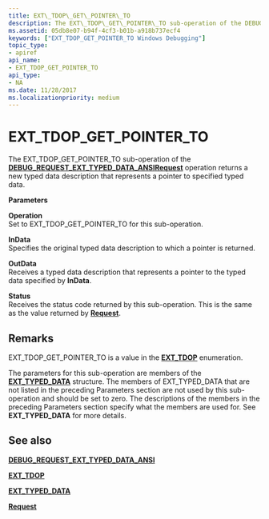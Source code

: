 ```yaml
---
title: EXT\_TDOP\_GET\_POINTER\_TO
description: The EXT\_TDOP\_GET\_POINTER\_TO sub-operation of the DEBUG\_REQUEST\_EXT\_TYPED\_DATA\_ANSI Request operation returns a new typed data description that represents a pointer to specified typed data.
ms.assetid: 05db8e07-b94f-4cf3-b01b-a918b737ecf4
keywords: ["EXT_TDOP_GET_POINTER_TO Windows Debugging"]
topic_type:
- apiref
api_name:
- EXT_TDOP_GET_POINTER_TO
api_type:
- NA
ms.date: 11/28/2017
ms.localizationpriority: medium
---
```


# EXT\_TDOP\_GET\_POINTER\_TO


The EXT\_TDOP\_GET\_POINTER\_TO sub-operation of the [**DEBUG\_REQUEST\_EXT\_TYPED\_DATA\_ANSI**](debug-request-ext-typed-data-ansi.md)[**Request**](request.md) operation returns a new typed data description that represents a pointer to specified typed data.

**Parameters**

<span id="Operation"></span><span id="operation"></span><span id="OPERATION"></span>**Operation**  
Set to EXT\_TDOP\_GET\_POINTER\_TO for this sub-operation.

<span id="InData"></span><span id="indata"></span><span id="INDATA"></span>**InData**  
Specifies the original typed data description to which a pointer is returned.

<span id="OutData"></span><span id="outdata"></span><span id="OUTDATA"></span>**OutData**  
Receives a typed data description that represents a pointer to the typed data specified by **InData**.

<span id="Status"></span><span id="status"></span><span id="STATUS"></span>**Status**  
Receives the status code returned by this sub-operation. This is the same as the value returned by [**Request**](request.md).

Remarks
-------

EXT\_TDOP\_GET\_POINTER\_TO is a value in the [**EXT\_TDOP**](https://docs.microsoft.com/windows-hardware/drivers/ddi/wdbgexts/ne-wdbgexts-_ext_tdop) enumeration.

The parameters for this sub-operation are members of the [**EXT\_TYPED\_DATA**](https://docs.microsoft.com/windows-hardware/drivers/ddi/wdbgexts/ns-wdbgexts-_ext_typed_data) structure. The members of EXT\_TYPED\_DATA that are not listed in the preceding Parameters section are not used by this sub-operation and should be set to zero. The descriptions of the members in the preceding Parameters section specify what the members are used for. See **EXT\_TYPED\_DATA** for more details.

## <span id="see_also"></span>See also


[**DEBUG\_REQUEST\_EXT\_TYPED\_DATA\_ANSI**](debug-request-ext-typed-data-ansi.md)

[**EXT\_TDOP**](https://docs.microsoft.com/windows-hardware/drivers/ddi/wdbgexts/ne-wdbgexts-_ext_tdop)

[**EXT\_TYPED\_DATA**](https://docs.microsoft.com/windows-hardware/drivers/ddi/wdbgexts/ns-wdbgexts-_ext_typed_data)

[**Request**](request.md)

 

 






